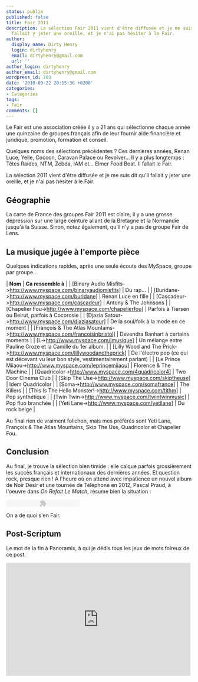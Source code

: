 ```yaml
---
status: publie
published: false
title: Fair 2011
description: La sélection Fair 2011 vient d'être diffusée et je me suis dit qu'il
  fallait y jeter une oreille, et je n'ai pas hésiter à le Fair.
author:
  display_name: Dirty Henry
  login: dirtyhenry
  email: dirtyhenry@gmail.com
  url: ''
author_login: dirtyhenry
author_email: dirtyhenry@gmail.com
wordpress_id: 703
date: '2010-09-22 20:15:36 +0200'
categories:
- Catégories
tags:
- Fair
comments: []
---
```

Le Fair est une association créée il y a 21 ans qui sélectionne chaque année une quinzaine de groupes français afin de leur fournir aide financière et juridique, promotion, formation et conseil.

Quelques noms des sélections précédentes ? Ces dernières années, Renan Luce, Yelle, Cocoon, Caravan Palace ou Revolver… Il y a plus longtemps : Têtes Raides, NTM, Zebda, IAM et…  Elmer Food Beat. Il fallait le Fair.

La sélection 2011 vient d'être diffusée et je me suis dit qu'il fallait y jeter une oreille, et je n'ai pas hésiter à le Fair.

<h2>Géographie</h2>

La carte de France des groupes Fair 2011 est claire, il y a une grosse dépression sur une large ceinture allant de la Bretagne et la Normandie jusqu'à la Suisse. Sinon, notez également, qu'il n'y a pas de groupe Fair de Lens.

<img387>

<h2>La musique jugée à l'emporte pièce</h2>

Quelques indications rapides, après une seule écoute des MySpace, groupe par groupe...

| __Nom__ | __Ca ressemble à__ |
| [Binary Audio Misfits->http://www.myspace.com/binaryaudiomisfits] | Du rap... |
| [Buridane->http://www.myspace.com/buridane] | Renan Luce en fille |
| [Cascadeur->http://www.myspace.com/cascadeur] | Antony & The Johnsons |
| [Chapelier Fou->http://www.myspace.com/chapelierfou] | Parfois à Tiersen ou Beirut, parfois à Cocorosie |
| [Djazia Satour->http://www.myspace.com/djaziasatour] | De la soul/folk à la mode en ce moment |
| [François & The Atlas Mountains->http://www.myspace.com/francoisinbristol] | Devendra Banhart à certains moments |
| [L->http://www.myspace.com/lmusique] | Un mélange entre Pauline Croze et la Camille du 1er album. |
| [Lilly Wood and The Prick->http://www.myspace.com/lillywoodandtheprick] | De l'électro pop (ce qui est décevant vu leur bon style, vestimentairement parlant) |
| [Le Prince Miiaou->http://www.myspace.com/leprincemiiaou] | Florence & The Machine |
| [Quadricolor->http://www.myspace.com/4quadricolor4] | Two Door Cinema Club |
| [Skip The Use->http://www.myspace.com/skiptheuse] | Idem Quadricolor |
| [Soma->http://www.myspace.com/somafrance] | The Killers |
| [This Is The Hello Monster!->http://www.myspace.com/tithm] | Pop synthétique |
| [Twin Twin->http://www.myspace.com/twintwinmusic] | Pop fluo branchée |
| [Yeti Lane->http://www.myspace.com/yetilane] | Du rock belge |

Au final rien de vraiment folichon, mais mes préférés sont Yeti Lane, François & The Atlas Mountains, Skip The Use, Quadricolor et Chapelier Fou.

<h2>Conclusion</h2>

Au final, je trouve la sélection bien timide : elle calque parfois grossièrement les succès français et internationaux des dernières années. Et question rock, presque rien ! A l'heure où on attend avec impatience un nouvel album de Noir Désir et une tournée de Téléphone en 2012, Pascal Praud, à l'oeuvre dans *On Refait Le Match*, résume bien la situation :

<object type="application/x-shockwave-flash" data="/squelettes/flash/dewplayer.swf?mp3=IMG/mp3/praud.mp3" width="200" height="20"> 
<param name="movie" value="dewplayer.swf?mp3=IMG/mp3/praud.mp3" /> 
</object> 

On a de quoi s'en Fair.

<h2>Post-Scriptum</h2>

Le mot de la fin à Panoramix, à qui je dédis tous les jeux de mots foireux de ce post.

<object width="500" height="306"><param name="movie" value="http://www.youtube.com/v/tFbw_m_m7G8?fs=1&hl=fr_FR"></param><param name="allowFullScreen" value="true"></param><param name="allowscriptaccess" value="always"></param><embed src="http://www.youtube.com/v/tFbw_m_m7G8?fs=1&hl=fr_FR" type="application/x-shockwave-flash" allowscriptaccess="always" allowfullscreen="true" width="500" height="306"></embed></object>
